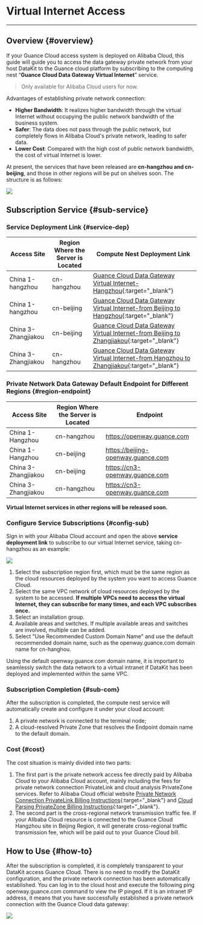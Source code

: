 # Virtual Internet Access

---

## Overview {#overview}

If your Guance Cloud access system is deployed on Alibaba Cloud, this guide will guide you to access the data gateway private network from your host DataKit to the Guance cloud platform by subscribing to the computing nest “**Guance Cloud Data Gateway Virtual Internet**” service.

> Only available for Alibaba Cloud users for now.

Advantages of establishing private network connection:

- **Higher Bandwidth**: It realizes higher bandwidth through the virtual Internet without occupying the public network bandwidth of the business system.
- **Safer**: The data does not pass through the public network, but completely flows in Alibaba Cloud's private network, leading to safer data.
- **Lower Cost**: Compared with the high cost of public network bandwidth, the cost of virtual Internet is lower.

At present, the services that have been released are **cn-hangzhou and cn-beijing**, and those in other regions will be put on shelves soon. The structure is as follows:

![](imgs/aliyun_1.png)

## Subscription Service {#sub-service}

### Service Deployment Link {#service-dep}

| **Access Site** | **Region Where the Server is Located** | **Compute Nest Deployment Link** |
| -------- | ---------------------- | ----------- |
| China 1-hangzhou | cn-hangzhou | [Guance Cloud Data Gateway Virtual Internet-Hangzhou](https://computenest.console.aliyun.com/user/cn-hangzhou/serviceInstanceCreate?ServiceId=service-68c8fee7f0554d6b9baa){:target="_blank"} |
| China 1-hangzhou | cn-beijing | [Guance Cloud Data Gateway Virtual Internet-from Beijing to Hangzhou](https://computenest.console.aliyun.com/user/cn-hangzhou/serviceInstanceCreate?ServiceId=service-af3b4511d9214c9ebaba){:target="_blank"} |  
| China 3-Zhangjiakou | cn-beijing | [Guance Cloud Data Gateway Virtual Internet-from Beijing to Zhangjiakou](https://computenest.console.aliyun.com/user/cn-hangzhou/serviceInstanceCreate?ServiceId=service-a22bc59ed53c4946b8ce){:target="_blank"} | 
| China 3-Zhangjiakou | cn-hangzhou | [Guance Cloud Data Gateway Virtual Internet-from Hangzhou to Zhangjiakou](https://computenest.console.aliyun.com/user/cn-hangzhou/serviceInstanceCreate?ServiceId=service-87a611279d9a42ceaeb2){:target="_blank"} | 

### Private Network Data Gateway Default Endpoint for Different Regions  {#region-endpoint}

| **Access Site** | **Region Where the Server is Located** | **Endpoint** |
| -------- | ---------------------- | ----------- |
| China 1-Hangzhou | cn-hangzhou | https://openway.guance.com  |
| China 1-Hangzhou | cn-beijing | https://beijing-openway.guance.com |  
| China 3-Zhangjiakou | cn-beijing | https://cn3-openway.guance.com | 
| China 3-Zhangjiakou | cn-hangzhou | https://cn3-openway.guance.com | 

**Virtual Internet services in other regions will be released soon.**

### Configure Service Subscriptions {#config-sub}
Sign in with your Alibaba Cloud account and open the above **service deployment link** to subscribe to our virtual Internet service, taking cn-hangzhou as an example:

![](imgs/aliyun_2.png)

1. Select the subscription region first, which must be the same region as the cloud resources deployed by the system you want to access Guance Cloud.
1. Select the same VPC network of cloud resources deployed by the system to be accessed. **If multiple VPCs need to access the virtual Internet, they can subscribe for many times, and each VPC subscribes once.**
1. Select an installation group.
1. Available areas and switches. If multiple available areas and switches are involved, multiple can be added.
1. Select "Use Recommended Custom Domain Name" and use the default recommended domain name, such as the openway.guance.com domain name for cn-hanghou.

Using the default openway.guance.com domain name, it is important to seamlessly switch the data network to a virtual intranet if DataKit has been deployed and implemented within the same VPC.

### Subscription Completion {#sub-com}

After the subscription is completed, the compute nest service will automatically create and configure it under your cloud account:

1. A private network is connected to the terminal node;
2. A cloud-resolved Private Zone that resolves the Endpoint domain name to the default domain.

### Cost {#cost}

The cost situation is mainly divided into two parts:

1. The first part is the private network access fee directly paid by Alibaba Cloud to your Alibaba Cloud account, mainly including the fees for private network connection PrivateLink and cloud analysis PrivateZone services. Refer to Alibaba Cloud official website [Private Network Connection PrivateLink Billing Instructions](https://help.aliyun.com/document_detail/198081.html){:target="_blank"} and [Cloud Parsing PrivateZone Billing Instructions](https://help.aliyun.com/document_detail/71338.html){:target="_blank"}.
2. The second part is the cross-regional network transmission traffic fee. If your Alibaba Cloud resource is connected to the Guance Cloud Hangzhou site in Beijing Region, it will generate cross-regional traffic transmission fee, which will be paid out to your Guance Cloud bill.

## How to Use {#how-to}

After the subscription is completed, it is completely transparent to your DataKit access Guance Cloud. There is no need to modify the DataKit configuration, and the private network connection has been automatically established. You can log in to the cloud host and execute the following ping openway.guance.com command to view the IP pinged. If it is an intranet IP address, it means that you have successfully established a private network connection with the Guance Cloud data gateway:

![](imgs/aliyun_3.png)
